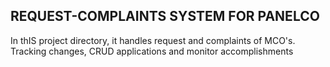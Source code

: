 ## REQUEST-COMPLAINTS SYSTEM FOR PANELCO

In thIS project directory, it handles request and complaints of MCO's. Tracking changes, CRUD applications and monitor accomplishments


